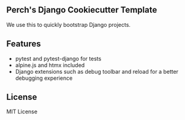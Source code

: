 ## Perch's Django Cookiecutter Template

We use this to quickly bootstrap Django projects.

## Features

- pytest and pytest-django for tests
- alpine.js and htmx included
- Django extensions such as debug toolbar and reload for a better debugging experience


## License

MIT License


